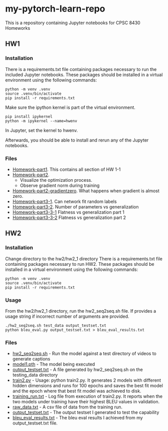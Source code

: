 # my-pytorch-learn-repo

This is a repository containing Jupyter notebooks for CPSC 8430 Homeworks

## HW1

### Installation

There is a requirements.txt file containing packages necessary to run the included Jupyter notebooks. These packages should be installed in a virtual environment using the following commands:

```
python -m venv .venv
source .venv/bin/activate
pip install -r requirements.txt
```

Make sure the ipython kernel is part of the virtual environment.

```
pip install ipykernel
python -m ipykernel --name=hwenv
```

In Jupyter, set the kernel to hwenv.

Afterwards, you should be able to install and rerun any of the Jupyter notebooks.

### Files
- [Homework-part1](homework-part1.ipynb). This contains all section of HW 1-1
- [Homework-part2](homework-part2.ipynb). 
    - Visualize the optimization process.
    - Observe gradient norm during training
- [Homework-part2-gradientzero](homework-part2-gradzero.ipynb). What happens when gradient is almost zero.
- [Homework-part3-1](homework-part3-1.ipynb).  Can network fit random labels
- [Homework-part3-2](homework-part3-2.ipynb). Number of parameters vs generalization
- [Homework-part3-3-1](homework-part3-3-1.ipynb) Flatness vs generalization part 1
- [Homework-part3-3-2](homework-part3-3-2.ipynb) Flatness vs generalization part 2

## HW2

### Installation

Change directory to the hw2/hw2_1 directory
There is a requirements.txt file containing packages necessary to run HW2. These packages should be installed in a virtual environment using the following commands:

```
python -m venv .venv
source .venv/bin/activate
pip install -r requirements.txt
```

### Usage
From the hw2/hw2_1 directory, run the hw2_seq2seq.sh file. If provides a usage string if incorrect number of arguments are provided.
```
./hw2_seq2seq.sh test_data output_testset.txt
python bleu_eval.py output_testset.txt > bleu_eval_results.txt
```

### Files
- [hw2_seq2seq.sh](hw2/hw2_1/hw2_seq2seq.sh) - Run the model against a test directory of videos to generate captions
- [model1.pth](hw2/hw2_1/model1.pth) - The model being executed
- [output_testset.txt](hw2/hw2_1/output_testset.txt) - A file generated by hw2_seq2seq.sh on the testing_data directory
- [train2.py](hw2/hw2_1/train2.py) - Usage: python train2.py. It generates 2 models with different hidden dimensions and runs for 100 epochs and saves the best fit model and the epoch where that best fit model was achieved to disk.
- [training_run.txt](hw2/hw2_1/training_run.txt) - Log file from execution of train2.py. It reports when the two models under training have their highest BLEU values in validation.
- [raw_data.txt](hw2/hw2_1/raw_data.txt) - A csv file of data from the training run.
- [output_testset.txt](hw2/hw2_1/output_testset.txt) - The output testset I generated to test the capability
- [bleu_eval_results.txt](hw2/hw2_1/bleu_eval_results.txt) - The bleu eval results I achieved from my output_testset.txt file.
